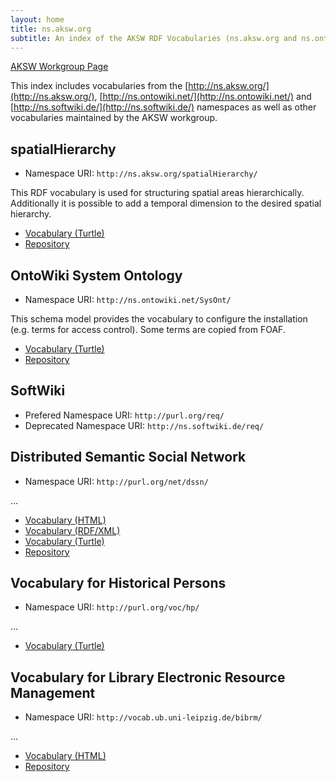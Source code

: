 ```yaml
---
layout: home
title: ns.aksw.org
subtitle: An index of the AKSW RDF Vocabularies (ns.aksw.org and ns.ontowiki.net)
---
```


[AKSW Workgroup Page](http://aksw.org/)

This index includes vocabularies from the [http://ns.aksw.org/](http://ns.aksw.org/), [http://ns.ontowiki.net/](http://ns.ontowiki.net/) and [http://ns.softwiki.de/](http://ns.softwiki.de/) namespaces as well as other vocabularies maintained by the AKSW workgroup.

## spatialHierarchy

* Namespace URI: `http://ns.aksw.org/spatialHierarchy/`

This RDF vocabulary is used for structuring spatial areas hierarchically. Additionally it is possible to add a temporal dimension to the desired spatial hierarchy.

* [Vocabulary (Turtle)](https://raw.githubusercontent.com/MichaelMartin/spatialHierarchy/master/shv-vocab.ttl)
* [Repository](https://github.com/MichaelMartin/spatialHierarchy)

## OntoWiki System Ontology

* Namespace URI: `http://ns.ontowiki.net/SysOnt/`

This schema model provides the vocabulary to configure the installation (e.g. terms for access control). Some terms are copied from FOAF.

* [Vocabulary (Turtle)](https://raw.githubusercontent.com/AKSW/Erfurt/develop/library/Erfurt/include/SysOnt.ttl)
* [Repository](https://github.com/AKSW/Erfurt)

## SoftWiki

* Prefered Namespace URI: `http://purl.org/req/`
* Deprecated Namespace URI: `http://ns.softwiki.de/req/`


## Distributed Semantic Social Network

* Namespace URI: `http://purl.org/net/dssn/`

…

* [Vocabulary (HTML)](http://dssn.org/ns/namespace.html)
* [Vocabulary (RDF/XML)](http://dssn.org/ns/namespace.rdf)
* [Vocabulary (Turtle)](http://dssn.org/ns/namespace.ttl)
* [Repository](https://github.com/AKSW/dssn.rdf)

## Vocabulary for Historical Persons

* Namespace URI: `http://purl.org/voc/hp/`

…

* [Vocabulary (Turtle)](https://raw.githubusercontent.com/AKSW/vocab.hp/master/schema.ttl)

## Vocabulary for Library Electronic Resource Management

* Namespace URI: `http://vocab.ub.uni-leipzig.de/bibrm/`

…

* [Vocabulary (HTML)](http://vocab.ub.uni-leipzig.de/bibrm/page/)
* [Repository](https://github.com/ERM-HD/vocab.bibrm)
